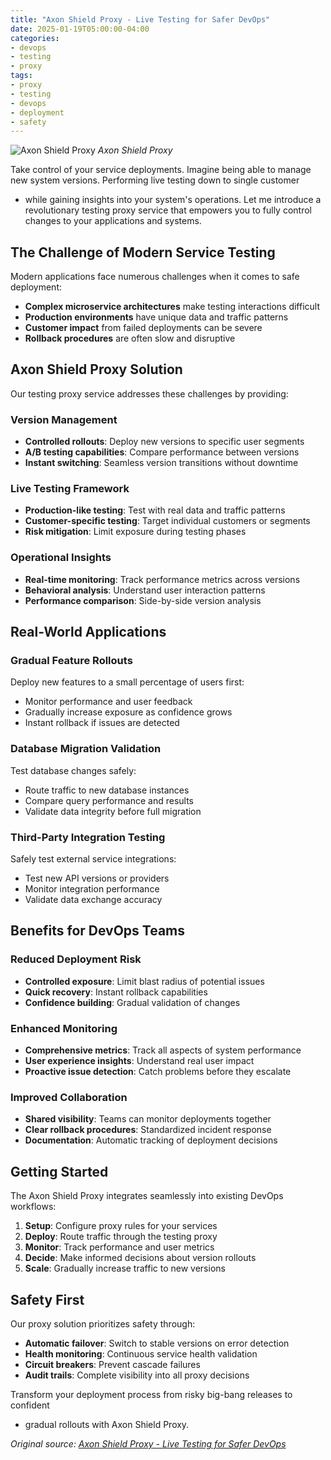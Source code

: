 ```yaml
---
title: "Axon Shield Proxy - Live Testing for Safer DevOps"
date: 2025-01-19T05:00:00-04:00
categories:
- devops
- testing
- proxy
tags:
- proxy
- testing
- devops
- deployment
- safety
---
```

![Axon Shield Proxy](/assets/images/posts/proxy-testing/axon-shield-proxy.jpg)
*Axon Shield Proxy*

Take control of your service deployments. Imagine being able to manage new system versions. Performing live testing down to single customer
  - while gaining insights into your system's operations. Let me introduce a revolutionary testing proxy service that empowers you to fully control changes to your applications and systems.

## The Challenge of Modern Service Testing

Modern applications face numerous challenges when it comes to safe deployment:

- **Complex microservice architectures** make testing interactions difficult
- **Production environments** have unique data and traffic patterns
- **Customer impact** from failed deployments can be severe
- **Rollback procedures** are often slow and disruptive

## Axon Shield Proxy Solution

Our testing proxy service addresses these challenges by providing:

### Version Management
- **Controlled rollouts**: Deploy new versions to specific user segments
- **A/B testing capabilities**: Compare performance between versions
- **Instant switching**: Seamless version transitions without downtime

### Live Testing Framework
- **Production-like testing**: Test with real data and traffic patterns
- **Customer-specific testing**: Target individual customers or segments
- **Risk mitigation**: Limit exposure during testing phases

### Operational Insights
- **Real-time monitoring**: Track performance metrics across versions
- **Behavioral analysis**: Understand user interaction patterns
- **Performance comparison**: Side-by-side version analysis

## Real-World Applications

### Gradual Feature Rollouts
Deploy new features to a small percentage of users first:
- Monitor performance and user feedback
- Gradually increase exposure as confidence grows
- Instant rollback if issues are detected

### Database Migration Validation
Test database changes safely:
- Route traffic to new database instances
- Compare query performance and results
- Validate data integrity before full migration

### Third-Party Integration Testing
Safely test external service integrations:
- Test new API versions or providers
- Monitor integration performance
- Validate data exchange accuracy

## Benefits for DevOps Teams

### Reduced Deployment Risk
- **Controlled exposure**: Limit blast radius of potential issues
- **Quick recovery**: Instant rollback capabilities
- **Confidence building**: Gradual validation of changes

### Enhanced Monitoring
- **Comprehensive metrics**: Track all aspects of system performance
- **User experience insights**: Understand real user impact
- **Proactive issue detection**: Catch problems before they escalate

### Improved Collaboration
- **Shared visibility**: Teams can monitor deployments together
- **Clear rollback procedures**: Standardized incident response
- **Documentation**: Automatic tracking of deployment decisions

## Getting Started

The Axon Shield Proxy integrates seamlessly into existing DevOps workflows:

1. **Setup**: Configure proxy rules for your services
2. **Deploy**: Route traffic through the testing proxy
3. **Monitor**: Track performance and user metrics
4. **Decide**: Make informed decisions about version rollouts
5. **Scale**: Gradually increase traffic to new versions

## Safety First

Our proxy solution prioritizes safety through:
- **Automatic failover**: Switch to stable versions on error detection
- **Health monitoring**: Continuous service health validation
- **Circuit breakers**: Prevent cascade failures
- **Audit trails**: Complete visibility into all proxy decisions

Transform your deployment process from risky big-bang releases to confident
  - gradual rollouts with Axon Shield Proxy.

*Original source: [Axon Shield Proxy - Live Testing for Safer DevOps](https://axonshield.com/axon-shield-proxy-live-testing-for-safer-devops)*
